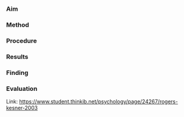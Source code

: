 ### Aim

### Method

### Procedure 

### Results 

### Finding 

### Evaluation 

Link: https://www.student.thinkib.net/psychology/page/24267/rogers-kesner-2003